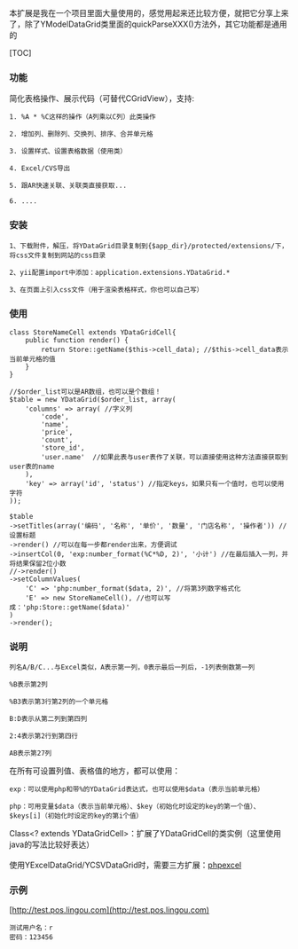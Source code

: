 本扩展是我在一个项目里面大量使用的，感觉用起来还比较方便，就把它分享上来了，除了YModelDataGrid类里面的quickParseXXX()方法外，其它功能都是通用的

[TOC]

### 功能

简化表格操作、展示代码（可替代CGridView），支持:

	
	1. %A * %C这样的操作（A列乘以C列）此类操作
	
	2. 增加列、删除列、交换列、排序、合并单元格
	
	3. 设置样式、设置表格数据（使用类）
	
	4. Excel/CVS导出
	
	5. 跟AR快速关联、关联类直接获取...
	
	6. ....

### 安装

	1、下载附件，解压，将YDataGrid目录复制到{$app_dir}/protected/extensions/下，将css文件复制到网站的css目录
	
	2、yii配置import中添加：application.extensions.YDataGrid.*

	3、在页面上引入css文件（用于渲染表格样式，你也可以自己写）
	
### 使用

```
class StoreNameCell extends YDataGridCell{
    public function render() {
        return Store::getName($this->cell_data); //$this->cell_data表示当前单元格的值
    }
}

//$order_list可以是AR数组，也可以是个数组！
$table = new YDataGrid($order_list, array(
    'columns' => array( //字义列
        'code',
        'name',
        'price',
        'count',
        'store_id',
        'user.name'  //如果此表与user表作了关联，可以直接使用这种方法直接获取到user表的name
    ),
    'key' => array('id', 'status') //指定keys，如果只有一个值时，也可以使用字符
));

$table
->setTitles(array('编码', '名称', '单价', '数量', '门店名称', '操作者')) //设置标题
->render() //可以在每一步都render出来，方便调试
->insertCol(0, 'exp:number_format(%C*%D, 2)', '小计') //在最后插入一列，并将结果保留2位小数
//->render()
->setColumnValues(
    'C' => 'php:number_format($data, 2)', //将第3列数字格式化
    'E' => new StoreNameCell(), //也可以写成：'php:Store::getName($data)'
)
->render();
```


### 说明

	列名A/B/C...与Excel类似，A表示第一列，0表示最后一列后，-1列表倒数第一列

	%B表示第2列
	
	%B3表示第3行第2列的一个单元格

	B:D表示从第二列到第四列
	
	2:4表示第2行到第四行
	
	AB表示第27列
	

在所有可设置列值、表格值的地方，都可以使用：
	
	exp：可以使用php和带%的YDataGrid表达式，也可以使用$data（表示当前单元格）
 
	php：可用变量$data（表示当前单元格）、$key（初始化时设定的key的第一个值）、$keys[i]（初始化时设定的key的第i个值）
	
Class<? extends YDataGridCell>：扩展了YDataGridCell的类实例（这里使用java的写法比较好表达）<br>
<br>
使用YExcelDataGrid/YCSVDataGrid时，需要三方扩展：[phpexcel](http://phpexcel.codeplex.com)


### 示例
[http://test.pos.lingou.com](http://test.pos.lingou.com)

	测试用户名：r 
	密码：123456
